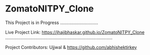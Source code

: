 # ZomatoNITPY_Clone
This Project is in Progress ..............................

Live Project Link: https://jhajibhaskar.github.io/ZomatoNITPY_Clone .....................................................................................

Project Contributors: Ujjwal & https://github.com/abhishektirkey
